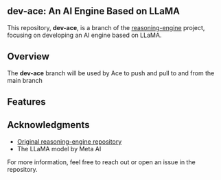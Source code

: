 <h2>dev-ace: An AI Engine Based on LLaMA</h1>

<p>
    This repository, <strong>dev-ace</strong>, is a branch of the 
    <a href="https://github.com/conormckenzie/reasoning-engine">reasoning-engine</a> project, 
    focusing on developing an AI engine based on LLaMA.
</p>

<h2>Overview</h2>
<p>
    The <strong>dev-ace</strong> branch will be used by Ace to push and pull to and from the main branch
</p>

<h2>Features</h2>
<ul>

</ul>

<h2>Acknowledgments</h2>
<ul>
    <li><a href="https://github.com/conormckenzie/reasoning-engine">Original reasoning-engine repository</a></li>
    <li>The LLaMA model by Meta AI</li>
</ul>

<p>For more information, feel free to reach out or open an issue in the repository.</p>

</body>
</html>
